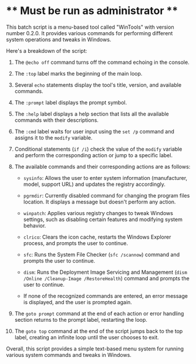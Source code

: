 # ** Must be run as administrator **

This batch script is a menu-based tool called "WinTools" with version number 0.2.0. It provides various commands for performing different system operations and tweaks in Windows.

Here's a breakdown of the script:

1. The `@echo off` command turns off the command echoing in the console.

2. The `:top` label marks the beginning of the main loop.

3. Several `echo` statements display the tool's title, version, and available commands.

4. The `:prompt` label displays the prompt symbol.

5. The `:help` label displays a help section that lists all the available commands with their descriptions.

6. The `:cmd` label waits for user input using the `set /p` command and assigns it to the `modify` variable.

7. Conditional statements (`if /i`) check the value of the `modify` variable and perform the corresponding action or jump to a specific label.

8. The available commands and their corresponding actions are as follows:

   - `sysinfo`: Allows the user to enter system information (manufacturer, model, support URL) and updates the registry accordingly.

   - `pgrmdir`: Currently disabled command for changing the program files location. It displays a message but doesn't perform any action.

   - `winpatch`: Applies various registry changes to tweak Windows settings, such as disabling certain features and modifying system behavior.

   - `clrico`: Clears the icon cache, restarts the Windows Explorer process, and prompts the user to continue.

   - `sfc`: Runs the System File Checker (`sfc /scannow`) command and prompts the user to continue.

   - `dism`: Runs the Deployment Image Servicing and Management (`dism /Online /Cleanup-Image /RestoreHealth`) command and prompts the user to continue.

   - If none of the recognized commands are entered, an error message is displayed, and the user is prompted again.

9. The `goto prompt` command at the end of each action or error handling section returns to the prompt label, restarting the loop.

10. The `goto top` command at the end of the script jumps back to the top label, creating an infinite loop until the user chooses to exit.

Overall, this script provides a simple text-based menu system for running various system commands and tweaks in Windows.
